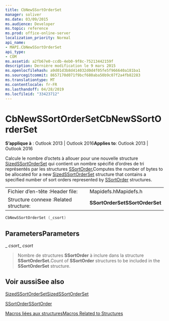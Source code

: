 ```yaml
---
title: CbNewSSortOrderSet
manager: soliver
ms.date: 03/09/2015
ms.audience: Developer
ms.topic: reference
ms.prod: office-online-server
localization_priority: Normal
api_name:
- MAPI.CbNewSSortOrderSet
api_type:
- COM
ms.assetid: a2fb67e0-ccdb-4eb0-9f8c-75213442159f
description: Dernière modification le 9 mars 2015
ms.openlocfilehash: a9d01d3b8d414032d0d4f05fe5f966640a181ba1
ms.sourcegitcommit: 8657170d071f9bcf680aba50b9c07f2a4fb82283
ms.translationtype: MT
ms.contentlocale: fr-FR
ms.lasthandoff: 04/28/2019
ms.locfileid: "33423712"
---
```

# <a name="cbnewssortorderset"></a><span data-ttu-id="f8026-103">CbNewSSortOrderSet</span><span class="sxs-lookup"><span data-stu-id="f8026-103">CbNewSSortOrderSet</span></span>

  
  
<span data-ttu-id="f8026-104">**S’applique à** : Outlook 2013 | Outlook 2016</span><span class="sxs-lookup"><span data-stu-id="f8026-104">**Applies to**: Outlook 2013 | Outlook 2016</span></span> 
  
<span data-ttu-id="f8026-105">Calcule le nombre d’octets à allouer pour une nouvelle structure [SizedSSortOrderSet](sizedssortorderset.md) qui contient un nombre spécifié d’ordres de tri représentés par les structures [SSortOrder.](ssortorder.md)</span><span class="sxs-lookup"><span data-stu-id="f8026-105">Computes the number of bytes to be allocated for a new [SizedSSortOrderSet](sizedssortorderset.md) structure that contains a specified number of sort orders represented by [SSortOrder](ssortorder.md) structures.</span></span> 
  
|||
|:-----|:-----|
|<span data-ttu-id="f8026-106">Fichier d’en-tête :</span><span class="sxs-lookup"><span data-stu-id="f8026-106">Header file:</span></span>  <br/> |<span data-ttu-id="f8026-107">Mapidefs.h</span><span class="sxs-lookup"><span data-stu-id="f8026-107">Mapidefs.h</span></span>  <br/> |
|<span data-ttu-id="f8026-108">Structure connexe :</span><span class="sxs-lookup"><span data-stu-id="f8026-108">Related structure:</span></span>  <br/> |<span data-ttu-id="f8026-109">**SSortOrderSet**</span><span class="sxs-lookup"><span data-stu-id="f8026-109">**SSortOrderSet**</span></span> <br/> |
   
```cpp
CbNewSSortOrderSet (_csort)
```

## <a name="parameters"></a><span data-ttu-id="f8026-110">Parameters</span><span class="sxs-lookup"><span data-stu-id="f8026-110">Parameters</span></span>

 <span data-ttu-id="f8026-111">_ _csort_</span><span class="sxs-lookup"><span data-stu-id="f8026-111">_ _csort_</span></span>
  
> <span data-ttu-id="f8026-112">Nombre de structures **SSortOrder** à inclure dans la structure **SSortOrderSet.**</span><span class="sxs-lookup"><span data-stu-id="f8026-112">Count of **SSortOrder** structures to be included in the **SSortOrderSet** structure.</span></span> 
    
## <a name="see-also"></a><span data-ttu-id="f8026-113">Voir aussi</span><span class="sxs-lookup"><span data-stu-id="f8026-113">See also</span></span>



[<span data-ttu-id="f8026-114">SizedSSortOrderSet</span><span class="sxs-lookup"><span data-stu-id="f8026-114">SizedSSortOrderSet</span></span>](sizedssortorderset.md)
  
[<span data-ttu-id="f8026-115">SSortOrder</span><span class="sxs-lookup"><span data-stu-id="f8026-115">SSortOrder</span></span>](ssortorder.md)


[<span data-ttu-id="f8026-116">Macros liées aux structures</span><span class="sxs-lookup"><span data-stu-id="f8026-116">Macros Related to Structures</span></span>](macros-related-to-structures.md)

